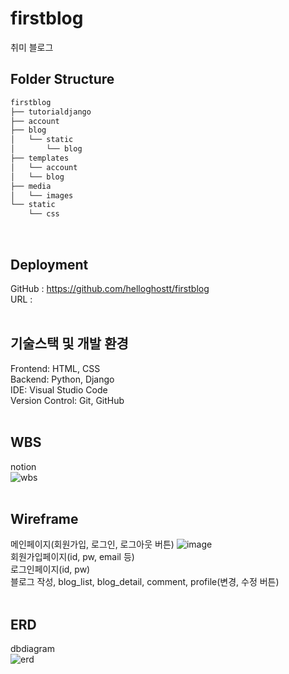 # firstblog 
취미 블로그
<br>

## Folder Structure
```bash
firstblog
├── tutorialdjango
├── account
├── blog
│   └── static
│       └── blog
├── templates
│   └── account
│   └── blog
├── media
│   └── images
└── static
    └── css
```
<br>

## Deployment
GitHub : https://github.com/helloghostt/firstblog <br>
URL : <br>
<br>

## 기술스택 및 개발 환경
Frontend: HTML, CSS <br>
Backend: Python, Django <br>
IDE: Visual Studio Code <br>
Version Control: Git, GitHub <br>
<br>

## WBS
notion <br>
![wbs](https://github.com/helloghostt/firstblog/assets/155081933/eee1ae26-3399-4248-926d-c3acb03cab5b) <br>
<br>

## Wireframe

메인페이지(회원가입, 로그인, 로그아웃 버튼)
![image](https://github.com/helloghostt/firstblog/assets/155081933/6b479714-e856-48c1-a88c-ecfbe9e7f0f5) <br>
회원가입페이지(id, pw, email 등) <br>
로그인페이지(id, pw) <br>
블로그 작성, blog_list, blog_detail, comment, profile(변경, 수정 버튼)  <br>
<br>

## ERD 
dbdiagram <br>
![erd](https://github.com/helloghostt/firstblog/assets/155081933/5388b827-447f-42e4-8501-1ada1231cfce) <br>


